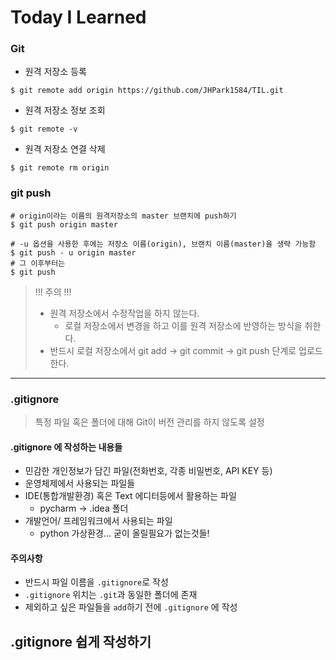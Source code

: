 # Today I Learned

### Git

- 원격 저장소 등록

```
$ git remote add origin https://github.com/JHPark1584/TIL.git
```

- 원격 저장소 정보 조회
```
$ git remote -v
```

- 원격 저장소 연결 삭제

```
$ git remote rm origin
```

### git push

```
# origin이라는 이름의 원격저장소의 master 브랜치에 push하기
$ git push origin master

# -u 옵션을 사용한 후에는 저장소 이름(origin), 브랜치 이름(master)을 생략 가능함
$ git push - u origin master
# 그 이후부터는
$ git push
```

>!!! 주의 !!!
> * 원격 저장소에서 수정작업을 하지 않는다.
>   * 로컬 저장소에서 변경을 하고 이를 원격 저장소에 반영하는 방식을 취한다.
> * 반드시 로컬 저장소에서 git add -> git commit -> git push 단계로 업로드한다.

----

### .gitignore

> 특정 파일 혹은 폴더에 대해 Git이 버전 관리를 하지 않도록 설정

#### .gitignore 에 작성하는 내용들
* 민감한 개인정보가 담긴 파일(전화번호, 각종 비밀번호, API KEY 등)
* 운영체제에서 사용되는 파일들
* IDE(통합개발환경) 혹은 Text 에디터등에서 활용하는 파일
    * pycharm -> .idea 폴더
* 개발언어/ 프레임워크에서 사용되는 파일
    * python 가상환경... 굳이 올릴필요가 없는것들!
#### 주의사항
* 반드시 파일 이름을 `.gitignore`로 작성
* `.gitignore` 위치는 `.git`과 동일한 폴더에 존재
* 제외하고 싶은 파일들을 `add`하기 전에 `.gitignore` 에 작성

## .gitignore 쉽게 작성하기
